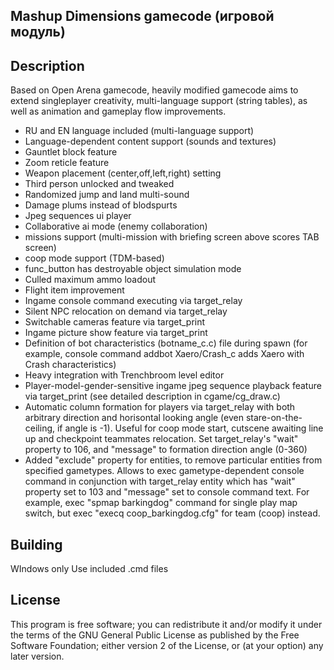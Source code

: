 ## Mashup Dimensions gamecode (игровой модуль)

## Description ##
Based on Open Arena gamecode, heavily modified gamecode aims to extend singleplayer creativity, multi-language support (string tables), as well as animation and gameplay flow improvements.
- RU and EN language included (multi-language support)
- Language-dependent content support (sounds and textures)
- Gauntlet block feature
- Zoom reticle feature
- Weapon placement (center,off,left,right) setting
- Third person unlocked and tweaked
- Randomized jump and land multi-sound
- Damage plums instead of blodspurts
- Jpeg sequences ui player
- Collaborative ai mode (enemy collaboration)
- missions support (multi-mission with briefing screen above scores TAB screen)
- coop mode support (TDM-based)
- func_button has destroyable object simulation mode
- Culled maximum ammo loadout
- Flight item improvement
- Ingame console command executing via target_relay
- Silent NPC relocation on demand via target_relay
- Switchable cameras feature via target_print
- Ingame picture show feature via target_print
- Definition of bot characteristics (botname_c.c) file during spawn (for example, console command addbot Xaero/Crash_c adds Xaero with Crash characteristics)
- Heavy integration with Trenchbroom level editor
- Player-model-gender-sensitive ingame jpeg sequence playback feature via target_print (see detailed description in cgame/cg_draw.c)
- Automatic column formation for players via target_relay with both arbitrary direction and horisontal looking angle (even stare-on-the-ceiling, if angle is -1). Useful for coop mode start, cutscene awaiting line up and checkpoint teammates relocation. Set target_relay's "wait" property to 106, and "message" to formation direction angle (0-360)
- Added "exclude" property for entities, to remove particular entities from specified gametypes. Allows to exec gametype-dependent console command in conjunction with target_relay entity which has "wait" property set to 103 and "message" set to console command text. For example, exec "spmap barkingdog" command for single play map switch, but exec "execq coop_barkingdog.cfg" for team (coop) instead.



## Building ##
WIndows only
Use included .cmd files

## License ##

This program is free software; you can redistribute it and/or modify it under the terms of the GNU General Public License as published by the Free Software Foundation; either version 2 of the License, or (at your option) any later version.
